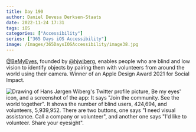 ```yaml
---
title: Day 190
author: Daniel Devesa Derksen-Staats
date: 2022-11-24 17:31
tags: iOS
categories: ["Accessibility"]
series: ["365 Days iOS Accessibility"]
image: /Images/365DaysIOSAccessibility/image38.jpg
---
```


[@BeMyEyes](https://twitter.com/BeMyEyes), founded by [@hjwiberg](https://twitter.com/hjwiberg), enables people who are blind and low vision to identify objects by pairing them with volunteers from around the world using their camera. Winner of an Apple Design Award 2021 for Social Impact.

![Drawing of Hans Jørgen Wiberg's Twitter profile picture, Be my eyes' icon, and a screenshot of the app: It says "Join the community. See the world together". It shows the number of blind users, 424,694, and volunteers, 5,939,952. There are two buttons, one says "I need visual assistance. Call a company or volunteer", and another one says "I'd like to volunteer. Share your eyesight".](/Images/365DaysIOSAccessibility/image38.jpg)

